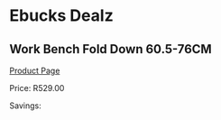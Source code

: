 
# Ebucks Dealz
## Work Bench Fold Down 60.5-76CM
[Product Page](https://www.ebucks.com/web/shop/productSelected.do?prodId=1199864828&catId=717342768)

Price: R529.00

Savings: 


	